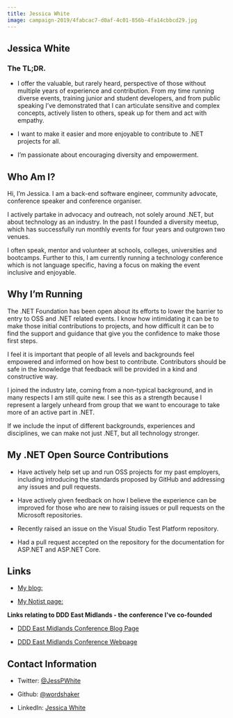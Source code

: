 ```yaml
---
title: Jessica White
image: campaign-2019/4fabcac7-d0af-4c01-856b-4fa14cbbcd29.jpg
---
```


## Jessica White

### The TL;DR.

* I offer the valuable, but rarely heard, perspective of those without multiple years of experience and contribution. From my time running diverse events, training junior and student developers, and from public speaking I’ve demonstrated that I can articulate sensitive and complex concepts, actively listen to others, speak up for them and act with empathy.

* I want to make it easier and more enjoyable to contribute to .NET projects for all.

* I’m passionate about encouraging diversity and empowerment.

## Who Am I?

Hi, I’m Jessica. I am a back-end software engineer, community advocate, conference speaker and conference organiser.

I actively partake in advocacy and outreach, not solely around .NET, but about technology as an industry. In the past I founded a diversity meetup, which has successfully run monthly events for four years and outgrown two venues. 

I often speak, mentor and volunteer at schools, colleges, universities and bootcamps. Further to this, I am currently running a technology conference which is not language specific, having a focus on making the event inclusive and enjoyable.

## Why I’m Running

The .NET Foundation has been open about its efforts to lower the barrier to entry to OSS and .NET related events. I know how intimidating it can be to make those initial contributions to projects, and how difficult it can be to find the support and guidance that give you the confidence to make those first steps. 

I feel it is important that people of all levels and backgrounds feel empowered and informed on how best to contribute. Contributors should be safe in the knowledge that feedback  will be provided in a kind and constructive way.

I joined the industry late, coming from a non-typical background, and in many respects I am still quite new. I see this as a strength because I represent a largely unheard from group that we want to encourage to take more of an active part in .NET.

If we include the input of different backgrounds, experiences and disciplines, we can make not just .NET, but all technology stronger.

## My .NET Open Source Contributions

* Have actively help set up and run OSS projects for my past employers, including introducing the standards proposed by GitHub and addressing any issues and pull requests. 

* Have actively given feedback on how I believe the experience can be improved for those who are new to raising issues or pull requests on the Microsoft repositories.

* Recently raised an issue on the Visual Studio Test Platform repository.

* Had a pull request accepted on the repository for the documentation for ASP.NET and ASP.NET Core.

## Links
* [My blog:](https://jesswhite.co.uk)

* [My Notist page:](https://noti.st/jesspwhite) 

**Links relating to DDD East Midlands - the conference I've co-founded**

* [DDD East Midlands Conference Blog Page](https://medium.com/dddeastmidlands)

* [DDD East Midlands Conference Webpage](https://www.dddeastmidlands.com/)


## Contact Information

* Twitter: [@JessPWhite](https://twitter.com/JessPWhite)

* Github: [@wordshaker](https://github.com/wordshaker)

* LinkedIn: [Jessica White](https://www.linkedin.com/in/jessica-white-67917883/)

